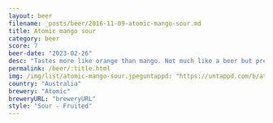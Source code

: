 ```yaml
---
layout: beer
filename: _posts/beer/2016-11-09-atomic-mango-sour.md
title: Atomic mango sour
category: beer
score: 7
beer-date: "2023-02-26"
desc: "Tastes more like orange than mango. Not much like a beer but pretty tasty. Good for a summers day"
permalink: /beer/:title.html
img: /img/list/atomic-mango-sour.jpeguntappd: "https://untappd.com/b/atomic-mando-sour/4548648"
country: "Australia"
brewery: "Atomic"
breweryURL: "breweryURL"
style: "Sour - Fruited"
---
```

